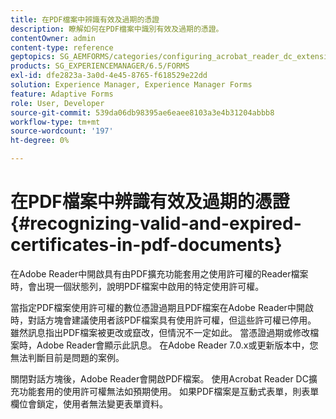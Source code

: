 ```yaml
---
title: 在PDF檔案中辨識有效及過期的憑證
description: 瞭解如何在PDF檔案中識別有效及過期的憑證。
contentOwner: admin
content-type: reference
geptopics: SG_AEMFORMS/categories/configuring_acrobat_reader_dc_extensions
products: SG_EXPERIENCEMANAGER/6.5/FORMS
exl-id: dfe2823a-3a0d-4e45-8765-f618529e22dd
solution: Experience Manager, Experience Manager Forms
feature: Adaptive Forms
role: User, Developer
source-git-commit: 539da06db98395ae6eaee8103a3e4b31204abbb8
workflow-type: tm+mt
source-wordcount: '197'
ht-degree: 0%

---
```


# 在PDF檔案中辨識有效及過期的憑證 {#recognizing-valid-and-expired-certificates-in-pdf-documents}

在Adobe Reader中開啟具有由PDF擴充功能套用之使用許可權的Reader檔案時，會出現一個狀態列，說明PDF檔案中啟用的特定使用許可權。

當指定PDF檔案使用許可權的數位憑證過期且PDF檔案在Adobe Reader中開啟時，對話方塊會建議使用者該PDF檔案具有使用許可權，但這些許可權已停用。 雖然訊息指出PDF檔案被更改或竄改，但情況不一定如此。 當憑證過期或修改檔案時，Adobe Reader會顯示此訊息。 在Adobe Reader 7.0.x或更新版本中，您無法判斷目前是問題的案例。

關閉對話方塊後，Adobe Reader會開啟PDF檔案。 使用Acrobat Reader DC擴充功能套用的使用許可權無法如預期使用。 如果PDF檔案是互動式表單，則表單欄位會鎖定，使用者無法變更表單資料。
